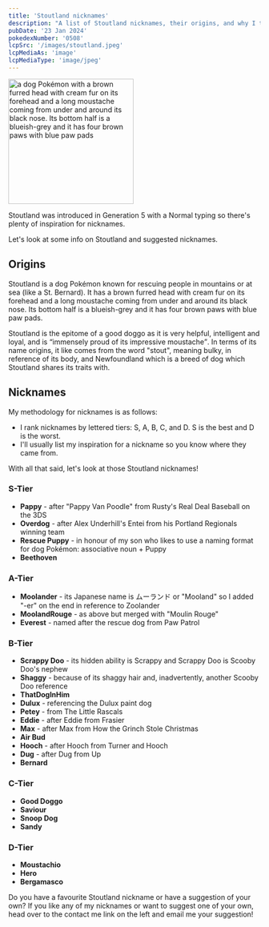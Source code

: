 ```yaml
---
title: 'Stoutland nicknames'
description: "A list of Stoutland nicknames, their origins, and why I think they're cool."
pubDate: '23 Jan 2024'
pokedexNumber: '0508'
lcpSrc: '/images/stoutland.jpeg'
lcpMediaAs: 'image'
lcpMediaType: 'image/jpeg'
---
```


<div class="img-center"><img src="/images/stoutland.jpeg" width="250px" height="250px" alt="a dog Pokémon with a brown furred head with cream fur on its forehead and a long moustache coming from under and around its black nose. Its bottom half is a blueish-grey and it has four brown paws with blue paw pads"></div>

Stoutland was introduced in Generation 5 with a Normal typing so there's plenty of inspiration for nicknames.

Let's look at some info on Stoutland and suggested nicknames.

## Origins

Stoutland is a dog Pokémon known for rescuing people in mountains or at sea (like a St. Bernard). It has a brown furred head with cream fur on its forehead and a long moustache coming from under and around its black nose. Its bottom half is a blueish-grey and it has four brown paws with blue paw pads.

Stoutland is the epitome of a good doggo as it is very helpful, intelligent and loyal, and is <q cite="https://bulbapedia.bulbagarden.net/wiki/Stoutland_(Pok%C3%A9mon)#Pok.C3.A9dex_entries_2">immensely proud of its impressive moustache</q>. In terms of its name origins, it like comes from the word "stout", meaning bulky, in reference of its body, and Newfoundland which is a breed of dog which Stoutland shares its traits with.

## Nicknames

My methodology for nicknames is as follows:

* I rank nicknames by lettered tiers: S, A, B, C, and D. S is the best and D is the worst.
* I'll usually list my inspiration for a nickname so you know where they came from.

With all that said, let's look at those Stoutland nicknames!

### S-Tier

* **Pappy** - after "Pappy Van Poodle" from Rusty's Real Deal Baseball on the 3DS
* **Overdog** - after Alex Underhill's Entei from his Portland Regionals winning team
* **Rescue Puppy** - in honour of my son who likes to use a naming format for dog Pokémon: associative noun + Puppy
* **Beethoven**

### A-Tier

* **Moolander** - its Japanese name is <span lang="jp">ムーランド</span> or "Mooland" so I added "-er" on the end in reference to Zoolander
* **MoolandRouge** - as above but merged with "Moulin Rouge"
* **Everest** - named after the rescue dog from Paw Patrol

### B-Tier

* **Scrappy Doo** - its hidden ability is Scrappy and Scrappy Doo is Scooby Doo's nephew
* **Shaggy** - because of its shaggy hair and, inadvertently, another Scooby Doo reference
* **ThatDogInHim**
* **Dulux** - referencing the Dulux paint dog
* **Petey** - from The Little Rascals
* **Eddie** - after Eddie from Frasier
* **Max** - after Max from How the Grinch Stole Christmas
* **Air Bud**
* **Hooch** - after Hooch from Turner and Hooch
* **Dug** - after Dug from Up
* **Bernard**

### C-Tier

* **Good Doggo**
* **Saviour**
* **Snoop Dog**
* **Sandy**

### D-Tier

* **Moustachio**
* **Hero**
* **Bergamasco**

Do you have a favourite Stoutland nickname or have a suggestion of your own? If you like any of my nicknames or want to suggest one of your own, head over to the contact me link on the left and email me your suggestion!